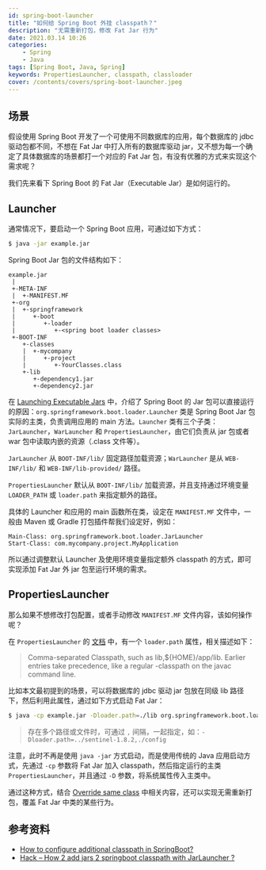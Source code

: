 ```yaml
---
id: spring-boot-launcher
title: "如何给 Spring Boot 外挂 classpath？"
description: "无需重新打包，修改 Fat Jar 行为"
date: 2021.03.14 10:26
categories:
    - Spring
    - Java
tags: [Spring Boot, Java, Spring]
keywords: PropertiesLauncher, classpath, classloader
cover: /contents/covers/spring-boot-launcher.jpeg
---
```


场景
----

假设使用 Spring Boot 开发了一个可使用不同数据库的应用，每个数据库的 jdbc 驱动包都不同，不想在 Fat Jar 中打入所有的数据库驱动 jar，又不想为每一个确定了具体数据库的场景都打一个对应的 Fat Jar 包，有没有优雅的方式来实现这个需求呢？

我们先来看下 Spring Boot 的 Fat Jar（Executable Jar）是如何运行的。


Launcher
--------

通常情况下，要启动一个 Spring Boot 应用，可通过如下方式：

```bash
$ java -jar example.jar
```

Spring Boot Jar 包的文件结构如下：

```file
example.jar
 |
 +-META-INF
 |  +-MANIFEST.MF
 +-org
 |  +-springframework
 |     +-boot
 |        +-loader
 |           +-<spring boot loader classes>
 +-BOOT-INF
    +-classes
    |  +-mycompany
    |     +-project
    |        +-YourClasses.class
    +-lib
       +-dependency1.jar
       +-dependency2.jar
```

在 [Launching Executable Jars][launching] 中，介绍了 Spring Boot 的 Jar 包可以直接运行的原因：`org.springframework.boot.loader.Launcher` 类是 Spring Boot Jar 包实际的主类，负责调用应用的 main 方法。`Launcher` 类有三个子类：`JarLauncher`，`WarLauncher` 和 `PropertiesLauncher`，由它们负责从 jar 包或者 war 包中读取内嵌的资源（.class 文件等）。

`JarLauncher` 从 `BOOT-INF/lib/` 固定路径加载资源；`WarLauncher` 是从 `WEB-INF/lib/` 和 `WEB-INF/lib-provided/` 路径。

`PropertiesLauncher` 默认从 `BOOT-INF/lib/` 加载资源，并且支持通过环境变量 `LOADER_PATH` 或 `loader.path` 来指定额外的路径。

具体的 Launcher 和应用的 main 函数所在类，设定在 `MANIFEST.MF` 文件中，一般由 Maven 或 Gradle 打包插件帮我们设定好，例如：

```file
Main-Class: org.springframework.boot.loader.JarLauncher
Start-Class: com.mycompany.project.MyApplication
```

所以通过调整默认 Launcher 及使用环境变量指定额外 classpath 的方式，即可实现添加 Fat Jar 外 jar 包至运行环境的需求。

PropertiesLauncher
------------------

那么如果不想修改打包配置，或者手动修改 `MANIFEST.MF` 文件内容，该如何操作呢？

在 `PropertiesLauncher` 的 [文档][PropertiesLauncher] 中，有一个 `loader.path` 属性，相关描述如下：

> Comma-separated Classpath, such as lib,${HOME}/app/lib. Earlier entries take precedence, like a regular -classpath on the javac command line.

比如本文最初提到的场景，可以将数据库的 jdbc 驱动 jar 包放在同级 lib 路径下，然后利用此属性，通过如下方式启动 Fat Jar：

```bash
$ java -cp example.jar -Dloader.path=./lib org.springframework.boot.loader.PropertiesLauncher
```

> 存在多个路径或文件时，可通过 `,` 间隔，一起指定，如：`-Dloader.path=../sentinel-1.8.2,./config`

注意，此时不再是使用 `java -jar` 方式启动，而是使用传统的 Java 应用启动方式，先通过 `-cp` 参数将 Fat Jar 加入 classpath，然后指定运行的主类 `PropertiesLauncher`，并且通过 `-D` 参数，将系统属性传入主类中。

通过这种方式，结合 [Override same class][override] 中相关内容，还可以实现无需重新打包，覆盖 Fat Jar 中类的某些行为。

参考资料
-------

* [How to configure additional classpath in SpringBoot?][so]
* [Hack – How 2 add jars 2 springboot classpath with JarLauncher ?][hack]

[launching]:https://docs.spring.io/spring-boot/docs/2.4.2/reference/htmlsingle/#executable-jar-launching
[PropertiesLauncher]:https://docs.spring.io/spring-boot/docs/2.4.2/reference/htmlsingle/#executable-jar-property-launcher-features
[override]:https://alphahinex.github.io/2020/12/27/override-same-class/
[so]:https://stackoverflow.com/questions/40499548/how-to-configure-additional-classpath-in-springboot
[hack]:https://mash213.wordpress.com/2017/01/05/hack-how-2-add-jars-2-springboot-classpath-with-jarlauncher/